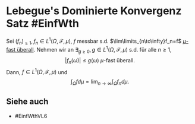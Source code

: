 # Lebegue's Dominierte Konvergenz Satz #EinfWth
Sei $(f_n)_{\geq 1},f_n\in L^1(\Omega,\mathscr{F},\mu)$, $f$ messbar s.d. $\lim\limits_{n\to\infty}f_n=f$ [$\mu$-fast überall](Einf.%20Wtheo/Definitions/mu-fast%20%C3%BCberall%20und%20mu-fast%20sicher.md).
Nehmen wir an $\exists_{g\geq 0},g\in L^1(\Omega,\mathscr{F},\mu)$ s.d. für alle $n\geq 1$,
$$|f_n(\omega)|\leq g(\omega)\text{     }\mu\text{-fast überall}.$$ 
Dann, $f\in L^1(\Omega,\mathscr{F},\mu)$ und 
$$\int_\Omega fd\mu = \lim_{n\to\infty}\int_\Omega f_nd\mu.$$
## Siehe auch 
- #EinfWthVL6 